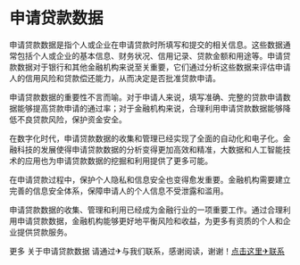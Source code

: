 # 申请贷款数据

申请贷款数据是指个人或企业在申请贷款时所填写和提交的相关信息。这些数据通常包括个人或企业的基本信息、财务状况、信用记录、贷款金额和用途等。申请贷款数据对于银行和其他金融机构来说至关重要，它们通过分析这些数据来评估申请人的信用风险和贷款偿还能力，从而决定是否批准贷款申请。

申请贷款数据的重要性不言而喻。对于申请人来说，填写准确、完整的贷款申请数据能够提高贷款申请的通过率；对于金融机构来说，合理利用申请贷款数据能够降低不良贷款风险，保护资金安全。

在数字化时代，申请贷款数据的收集和管理已经实现了全面的自动化和电子化。金融科技的发展使得申请贷款数据的分析变得更加高效和精准，大数据和人工智能技术的应用也为申请贷款数据的挖掘和利用提供了更多可能。

在申请贷款过程中，保护个人隐私和信息安全也变得愈发重要。金融机构需要建立完善的信息安全体系，保障申请人的个人信息不受泄露和滥用。

申请贷款数据的收集、管理和利用已经成为金融行业的一项重要工作。通过合理利用申请贷款数据，金融机构能够更好地平衡风险和收益，为更多有资质的个人和企业提供贷款服务。

更多 关于申请贷款数据 请通过✈与我们联系，感谢阅读，谢谢！[点击这里✈联系](https://t.me/LM999bot)